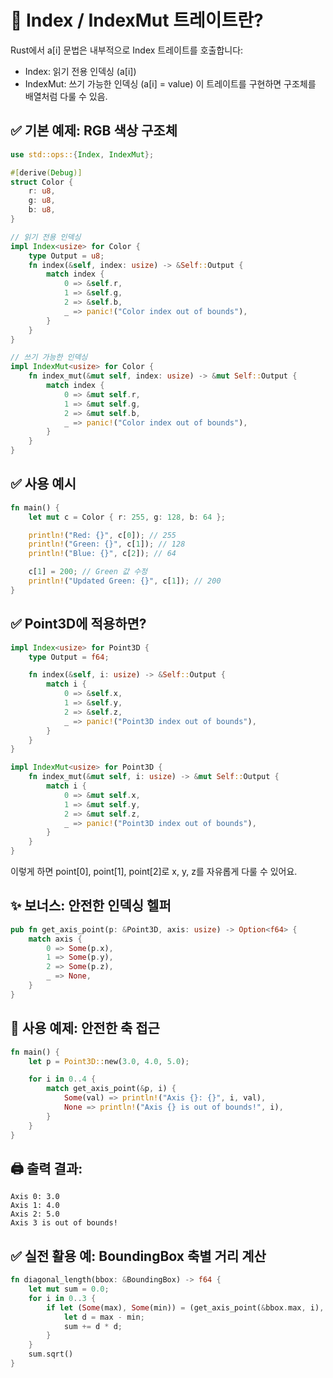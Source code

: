 
# 🧠 Index / IndexMut 트레이트란?
Rust에서 a[i] 문법은 내부적으로 Index 트레이트를 호출합니다:
- Index<Idx>: 읽기 전용 인덱싱 (a[i])
- IndexMut<Idx>: 쓰기 가능한 인덱싱 (a[i] = value)
이 트레이트를 구현하면 구조체를 배열처럼 다룰 수 있음.

## ✅ 기본 예제: RGB 색상 구조체
```rust
use std::ops::{Index, IndexMut};

#[derive(Debug)]
struct Color {
    r: u8,
    g: u8,
    b: u8,
}

// 읽기 전용 인덱싱
impl Index<usize> for Color {
    type Output = u8;
    fn index(&self, index: usize) -> &Self::Output {
        match index {
            0 => &self.r,
            1 => &self.g,
            2 => &self.b,
            _ => panic!("Color index out of bounds"),
        }
    }
}

// 쓰기 가능한 인덱싱
impl IndexMut<usize> for Color {
    fn index_mut(&mut self, index: usize) -> &mut Self::Output {
        match index {
            0 => &mut self.r,
            1 => &mut self.g,
            2 => &mut self.b,
            _ => panic!("Color index out of bounds"),
        }
    }
}
```


## ✅ 사용 예시
```rust
fn main() {
    let mut c = Color { r: 255, g: 128, b: 64 };

    println!("Red: {}", c[0]); // 255
    println!("Green: {}", c[1]); // 128
    println!("Blue: {}", c[2]); // 64

    c[1] = 200; // Green 값 수정
    println!("Updated Green: {}", c[1]); // 200
}
```


## ✅ Point3D에 적용하면?
```rust
impl Index<usize> for Point3D {
    type Output = f64;

    fn index(&self, i: usize) -> &Self::Output {
        match i {
            0 => &self.x,
            1 => &self.y,
            2 => &self.z,
            _ => panic!("Point3D index out of bounds"),
        }
    }
}

impl IndexMut<usize> for Point3D {
    fn index_mut(&mut self, i: usize) -> &mut Self::Output {
        match i {
            0 => &mut self.x,
            1 => &mut self.y,
            2 => &mut self.z,
            _ => panic!("Point3D index out of bounds"),
        }
    }
}
```

이렇게 하면 point[0], point[1], point[2]로 x, y, z를 자유롭게 다룰 수 있어요.

## ✨ 보너스: 안전한 인덱싱 헬퍼
```rust
pub fn get_axis_point(p: &Point3D, axis: usize) -> Option<f64> {
    match axis {
        0 => Some(p.x),
        1 => Some(p.y),
        2 => Some(p.z),
        _ => None,
    }
}

```

## 🧪 사용 예제: 안전한 축 접근
```rust
fn main() {
    let p = Point3D::new(3.0, 4.0, 5.0);

    for i in 0..4 {
        match get_axis_point(&p, i) {
            Some(val) => println!("Axis {}: {}", i, val),
            None => println!("Axis {} is out of bounds!", i),
        }
    }
}
```

## 🖨️ 출력 결과:
```
Axis 0: 3.0
Axis 1: 4.0
Axis 2: 5.0
Axis 3 is out of bounds!
```


## ✅ 실전 활용 예: BoundingBox 축별 거리 계산
```rust
fn diagonal_length(bbox: &BoundingBox) -> f64 {
    let mut sum = 0.0;
    for i in 0..3 {
        if let (Some(max), Some(min)) = (get_axis_point(&bbox.max, i), get_axis_point(&bbox.min, i)) {
            let d = max - min;
            sum += d * d;
        }
    }
    sum.sqrt()
}
```


